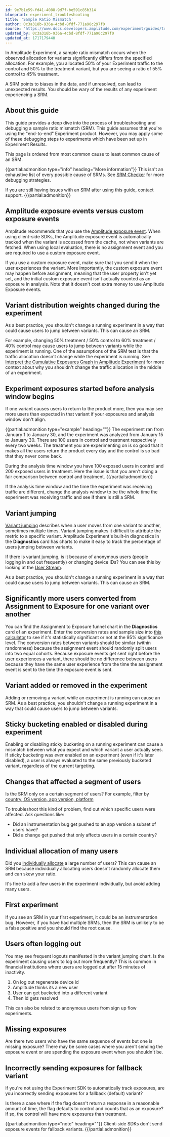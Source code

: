 ```yaml
---
id: 9e7b1e59-fd41-4088-9d7f-be591c85b314
blueprint: experiment_troubleshooting
title: 'Sample Ratio Mismatch'
author: 0c3a318b-936a-4cbd-8fdf-771a90c297f0
source: 'https://www.docs.developers.amplitude.com/experiment/guides/troubleshooting/sample-ratio-mismatch/'
updated_by: 0c3a318b-936a-4cbd-8fdf-771a90c297f0
updated_at: 1717179440
---
```

In Amplitude Experiment, a sample ratio mismatch occurs when the observed allocation for variants significantly differs from the specified allocation. For example, you allocated 50% of your Experiment traffic to the control and 50% to the treatment variant, but you are seeing a ratio of 55% control to 45% treatment.

A SRM points to biases in the data, and if unresolved, can lead to unexpected results. You should be wary of the results of any experiment experiencing a SRM.

## About this guide

This guide provides a deep dive into the process of troubleshooting and debugging a sample ratio mismatch (SRM). This guide assumes that you're using the "end-to-end" Experiment product. However, you may apply some of these debugging steps to experiments which have been set up in Experiment Results.

This page is ordered from most common cause to least common cause of an SRM.

{{partial:admonition type="info" heading="More information"}}
This isn't an exhaustive list of every possible cause of SRMs. See [SRM Checker](https://www.lukasvermeer.nl/srm/docs/faq/#what-can-we-do-about-sample-ratio-mismatch) for more debugging strategies. 
    
If you are still having issues with an SRM after using this guide, contact support. 
{{/partial:admonition}}

## Amplitude exposure events versus custom exposure events
<!-- Casey: Revisit -->
Amplitude recommends that you use the [Amplitude exposure event](/docs/experiment/under-the-hood/event-tracking#exposure-events). When using client-side SDKs, the Amplitude exposure event is automatically tracked when the variant is accessed from the cache, not when variants are fetched. When using local evaluation, there is no assignment event and you are required to use a custom exposure event. 

If you use a custom exposure event, make sure that you send it when the user experiences the variant. More importantly, the custom exposure event may happen before assignment, meaning that the user property isn't yet set, and the initial custom exposure event isn't actually counted as an exposure in analysis. Note that it doesn't cost extra money to use Amplitude Exposure events.

## Variant distribution weights changed during the experiment

As a best practice, you shouldn't change a running experiment in a way that could cause users to jump between variants. This can cause an SRM.

For example, changing 50% treatment / 50% control to 60% treatment / 40% control may cause users to jump between variants while the experiment is running. One of the assumptions of the SRM test is that the traffic allocation doesn't change while the experiment is running. See [Interpret the Cumulative Exposures Graph in Amplitude Experiment](/docs/experiment/advanced-techniques/cumulative-exposure-change-slope) for more context about why you shouldn't change the traffic allocation in the middle of an experiment.

## Experiment exposures started before analysis window begins

If one variant causes users to return to the product more, then you may see more users than expected in that variant if your exposures and analysis window don't align. 


{{partial:admonition type="example" heading=""}}
The experiment ran from January 1 to January 30, and the experiment was analyzed from January 15 to January 30. There are 100 users in control and treatment respectively every two weeks. The treatment you are experimenting on is so good that it makes all the users return the product every day and the control is so bad that they never come back. 

During the analysis time window you have 100 exposed users in control and 200 exposed users in treatment. Here the issue is that you aren't doing a fair comparison between control and treatment. 
{{/partial:admonition}}
    
If the analysis time window and the time the experiment was receiving traffic are different, change the analysis window to be the whole time the experiment was receiving traffic and see if there is still a SRM.

## Variant jumping

[Variant jumping](/docs/experiment/troubleshooting/variant-jumping) describes when a user moves from one variant to another, sometimes multiple times. Variant jumping makes it difficult to attribute the metric to a specific variant. Amplitude Experiment's built-in diagnostics in the **Diagnostics** card has charts to make it easy to track the percentage of users jumping between variants. 

If there is variant jumping, is it because of anonymous users (people logging in and out frequently) or changing device IDs? You can see this by looking at the [User Stream](/docs/analytics/user-data-lookup).

As a best practice, you shouldn't change a running experiment in a way that could cause users to jump between variants. This can cause an SRM.

## Significantly more users converted from Assignment to Exposure for one variant over another

You can find the Assignment to Exposure funnel chart in the **Diagnostics** card of an experiment. Enter the conversion rates and sample size into [this calculator](https://www.socscistatistics.com/tests/ztest/default2.aspx) to see if it's statistically significant or not at the 95% significance level. The conversion rates between variants should be similar (within randomness) because the assignment event should randomly split users into two equal cohorts. Because exposure events get sent right before the user experiences a variant, there should be no difference between users because they have the same user experience from the time the assignment event is sent to the time the exposure event is sent.

## Variant added or removed in the experiment

Adding or removing a variant while an experiment is running can cause an SRM. As a best practice, you shouldn't change a running experiment in a way that could cause users to jump between variants. 

## Sticky bucketing enabled or disabled during experiment

Enabling or disabling sticky bucketing on a running experiment can cause a mismatch between what you expect and which variant a user actually sees. If sticky bucketing was _ever_ enabled on an experiment (even if it's later disabled), a user is always evaluated to the same previously bucketed variant, regardless of the current targeting.

## Changes that affected a segment of users

Is the SRM only on a certain segment of users? For example, filter by [country, OS version, app version, platform](/docs/get-started/user-property-definitions)

To troubleshoot this kind of problem, find out which specific users were affected. Ask questions like:

- Did an instrumentation bug get pushed to an app version a subset of users have?
- Did a change get pushed that only affects users in a certain country?

## Individual allocation of many users

Did you [individually allocate](experiment/implementation#individual-inclusions) a large number of users?
This can cause an SRM because individually allocating users doesn't randomly allocate them and can skew your ratio. 

It's fine to add a few users in the experiment individually, but avoid adding many users.

## First experiment 

If you see an SRM in your first experiment, it could be an instrumentation bug. However, if you have had multiple SRMs, then the SRM is unlikely to be a false positive and you should find the root cause. 

## Users often logging out

You may see frequent logouts manifested in the variant jumping chart. Is the experiment causing users to log out more frequently? This is common in financial institutions where users are logged out after 15 minutes of inactivity.

1. On log out regenerate device id
2. Amplitude thinks its a new user
3. User can get bucketed into a different variant
4. Then id gets resolved

This can also be related to anonymous users from sign up flow experiments. 

## Missing exposures

Are there two users who have the same sequence of events but one is missing exposure? There may be some cases where you aren't sending the exposure event or are spending the exposure event when you shouldn't be.

## Incorrectly sending exposures for fallback variant 

If you're not using the Experiment SDK to automatically track exposures, are you incorrectly sending exposures for a fallback (default) variant?

Is there a case where if the flag doesn't return a response in a reasonable amount of time, the flag defaults to control and counts that as an exposure? If so, the control will have more exposures than treatment.

{{partial:admonition type="note" heading=""}}
Client-side SDKs don't send exposure events for fallback variants.
{{/partial:admonition}}
